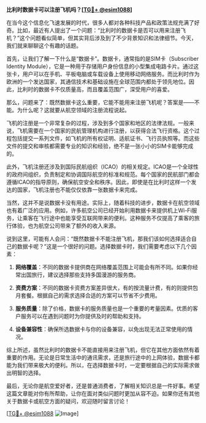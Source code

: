 **比利时数据卡可以注册飞机吗？[[TG💪+ @esim1088](https://t.me/s/esim1088)]**

在当今这个信息化飞速发展的时代，很多人都对各种科技产品和政策法规充满了好奇。比如，最近有人提出了一个问题：“比利时的数据卡是否可以用来注册飞机？”这个问题看似简单，但其实背后涉及到了不少背景知识和法律细节。今天，我们就来聊聊这个有趣的话题。

首先，让我们了解一下什么是“数据卡”。数据卡，通常指的是SIM卡（Subscriber Identity Module），它是一种用于存储用户身份信息的小型集成电路卡片。通过这张卡，用户可以在手机、平板电脑或车载设备上使用移动网络服务。而比利时作为欧洲的一个发达国家，其通信技术和基础设施在全球范围内都处于领先地位。因此，比利时的数据卡不仅质量高，而且覆盖范围广，深受用户的喜爱。

那么，问题来了：既然数据卡这么重要，它能不能用来注册飞机呢？答案是——不能。为什么呢？这就要从航空领域的注册流程说起。

飞机的注册是一个非常复杂的过程，涉及到多个国家和地区的法律法规。一般来说，飞机需要在一个国家的民航管理机构进行注册，以获得合法飞行资格。这个过程包括提交一系列文件，如飞机的所有权证明、适航证书、飞行员执照等。而这些文件的提交和审核都需要专业的知识和经验，绝不是一张小小的SIM卡能够完成的。

此外，飞机注册还涉及到国际民航组织（ICAO）的相关规定。ICAO是一个全球性的政府间组织，负责制定和协调国际航空的标准和规范。每个国家的民航部门都会遵循ICAO的指导原则，确保航空安全和秩序。因此，即使是在比利时这样一个发达的国家，飞机注册也不能仅仅依靠一张数据卡来完成。

当然，这并不是说数据卡没有用途。实际上，随着科技的进步，数据卡在航空领域也有着广泛的应用。例如，许多航空公司已经开始利用数据卡来提供机上Wi-Fi服务，让乘客在飞行途中也能享受互联网带来的便利。这种服务不仅提高了乘客的旅行体验，也为航空公司带来了额外的收入来源。

说到这里，可能有人会问：“既然数据卡不能注册飞机，那我们该如何选择适合自己的数据卡呢？”这是一个很好的问题。选择数据卡时，我们需要考虑以下几个因素：

1. **网络覆盖**：不同的数据卡提供商在网络覆盖范围上可能会有所不同。如果你经常出国旅行，建议选择那些支持多国漫游的服务商。
   
2. **资费方案**：不同的数据卡资费方案差异很大，有的按流量计费，有的则提供包月套餐。根据自己的需求选择合适的方案可以节省不少费用。

3. **服务质量**：除了价格，数据卡的服务质量也是一个重要的考量因素。优质的客户服务可以在遇到问题时为你提供及时的帮助和支持。

4. **设备兼容性**：确保所选数据卡与你的设备兼容，以免出现无法正常使用的情况。

综上所述，虽然比利时的数据卡不能直接用来注册飞机，但它在其他方面依然有着重要的作用。无论是日常生活中的通讯需求，还是旅行途中的上网体验，数据卡都能为我们带来极大的便利。所以，在选择数据卡时，一定要根据自己的实际需求做出明智的选择。

最后，无论你是航空爱好者，还是普通消费者，了解相关知识总是一件好事。希望这篇文章能对你有所帮助，让你在面对类似问题时更加从容不迫。如果你还有其他关于数据卡或航空方面的疑问，欢迎随时留言讨论！

[[TG💪+ @esim1088](https://t.me/s/esim1088) ![Image](https://i.postimg.cc/4NQfJmqS/Snipaste-2025-05-13-00-14-12.png)]